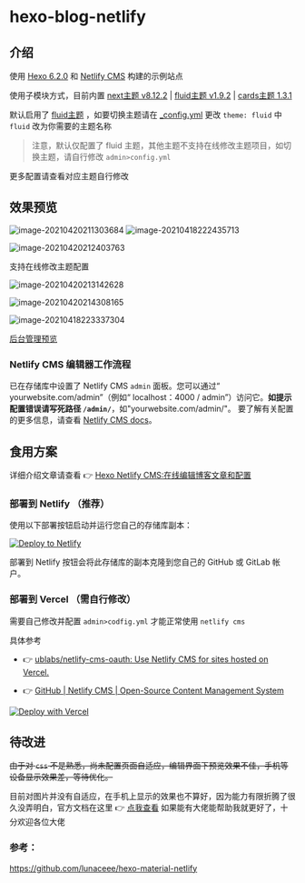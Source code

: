 # hexo-blog-netlify

## 介绍

使用 [Hexo 6.2.0](https://hexo.io/) 和 [Netlify CMS](https://github.com/netlify/netlify-cms) 构建的示例站点

使用子模块方式，目前内置 [next主题 v8.12.2](https://github.com/next-theme/hexo-theme-next) | [fluid主题 v1.9.2](https://github.com/fluid-dev/hexo-theme-fluid) | [cards主题 1.3.1](https://github.com/ChrAlpha/hexo-theme-cards)

默认启用了 [fluid主题](https://github.com/next-theme/hexo-theme-next) ，如要切换主题请在 [_config.yml](https://github.com/leicancun/hexo-netlify/blob/main/_config.yml) 更改 `theme: fluid` 中 `fluid` 改为你需要的主题名称

> 注意，默认仅配置了 fluid 主题，其他主题不支持在线修改主题项目，如切换主题，请自行修改 `admin>config.yml`

更多配置请查看对应主题自行修改

## 效果预览

![image-20210420211303684](source/images/image-20210420211303684.png)
![image-20210418222435713](source/images/image-20210418222435713.png)

![image-20210420212403763](source/images/image-20210420212403763.png)

支持在线修改主题配置

![image-20210420213142628](source/images/image-20210420213142628.png)

![image-20210420214308165](source/images/image-20210420214308165.png)

![image-20210418223337304](source/images/image-20210418223337304.png)

[后台管理预览](https://qwqmiao.cf/admin/)

### Netlify CMS 编辑器工作流程

已在存储库中设置了 Netlify CMS `admin` 面板。您可以通过“ yourwebsite.com/admin”（例如“ localhost：4000 / admin”）访问它。**如提示配置错误请写死路径 `/admin/`**，如"yourwebsite.com/admin/"。
要了解有关配置的更多信息，请查看 [Netlify CMS docs](https://www.netlifycms.org/docs/intro/)。

## 食用方案

详细介绍文章请查看 👉 [Hexo Netlify CMS:在线编辑博客文章和配置](https://www.myql.xyz/post/e00ab0f6/)

### 部署到 Netlify （推荐）

使用以下部署按钮启动并运行您自己的存储库副本：

[![Deploy to Netlify](https://www.netlify.com/img/deploy/button.svg)](https://app.netlify.com/start/deploy?repository=https://github.com/leicancun/hexo-blog-netlify&stack=cms)

部署到 Netlify 按钮会将此存储库的副本克隆到您自己的 GitHub 或 GitLab 帐户。

### 部署到 Vercel （需自行修改）

需要自己修改并配置 `admin>codfig.yml` 才能正常使用 `netlify cms`

具体参考 

* 👉 [ublabs/netlify-cms-oauth: Use Netlify CMS for sites hosted on Vercel.](https://github.com/ublabs/netlify-cms-oauth)

* 👉 [GitHub | Netlify CMS | Open-Source Content Management System](https://www.netlifycms.org/docs/github-backend/)

[![Deploy with Vercel](https://vercel.com/button)](https://vercel.com/import/project?template=https://github.com/leicancun/hexo-blog-netlify.git)

## 待改进

~~由于对 `css` 不是熟悉，尚未配置页面自适应，编辑界面下预览效果不佳，手机等设备显示效果差，等待优化。~~

目前对图片并没有自适应，在手机上显示的效果也不算好，因为能力有限折腾了很久没弄明白，官方文档在这里 👉 [点我查看](https://www.netlifycms.org/docs/customization/)
如果能有大佬能帮助我就更好了，十分欢迎各位大佬

### 参考：

https://github.com/lunaceee/hexo-material-netlify
